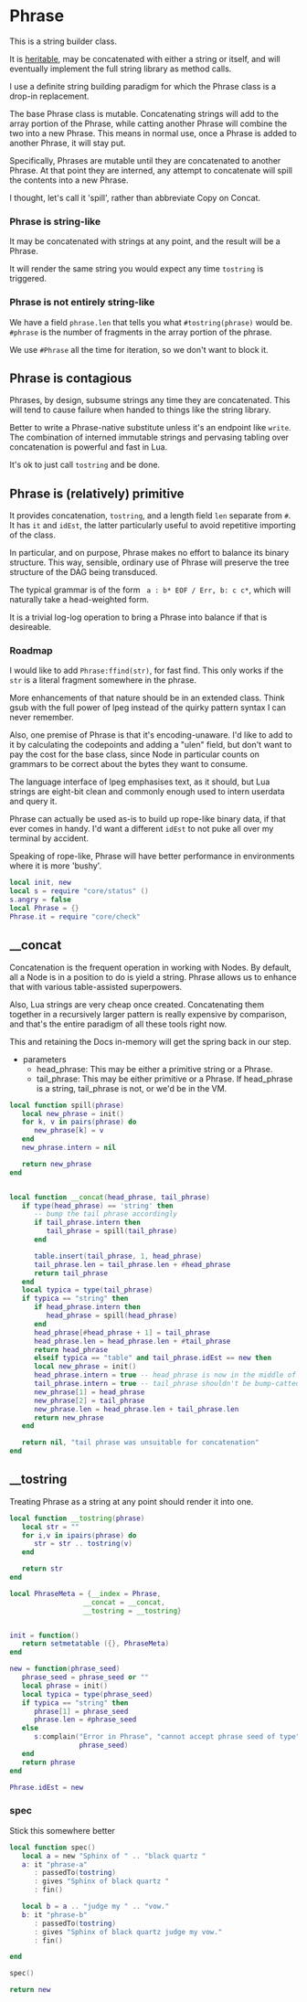 # Phrase


This is a string builder class\.

It is [heritable](httk://), may be concatenated with either a string or itself,
and will eventually implement the full string library as method calls\.

I use a definite string building paradigm for which the Phrase class is a drop\-in
replacement\.

The base Phrase class is mutable\.  Concatenating strings will add to the array
portion of the Phrase, while catting another Phrase will combine the two
into a new Phrase\.  This means in normal use, once a Phrase is added to another
Phrase, it will stay put\.

Specifically, Phrases are mutable until they are concatenated to another Phrase\.
At that point they are interned, any attempt to concatenate will spill the
contents into a new Phrase\.

I thought, let's call it 'spill', rather than abbreviate Copy on Concat\.


### Phrase is string\-like

It may be concatenated with strings at any point, and the result will be a Phrase\.

It will render the same string you would expect any time `tostring` is triggered\.


### Phrase is not entirely string\-like

We have a field `phrase.len` that tells you what `#tostring(phrase)` would be\.
`#phrase` is the number of fragments in the array portion of the phrase\.

We use `#Phrase` all the time for iteration, so we don't want to block it\.


## Phrase is contagious

Phrases, by design, subsume strings any time they are concatenated\. This
will tend to cause failure when handed to things like the string library\.

Better to write a Phrase\-native substitute unless it's an endpoint like
`write`\.  The combination of interned immutable strings and pervasing tabling
over concatenation is powerful and fast in Lua\.

It's ok to just call `tostring` and be done\.


## Phrase is \(relatively\) primitive

It provides concatenation, `tostring`, and a length field `len` separate
from `#`\.  It has `it` and `idEst`, the latter particularly useful to
avoid repetitive importing of the class\.

In particular, and on purpose, Phrase makes no effort to balance its binary
structure\.  This way, sensible, ordinary use of Phrase will preserve the
tree structure of the DAG being transduced\.

The typical grammar is of the form ` a : b* EOF / Err, b: c c*`, which will
naturally take a head\-weighted form\.

It is a trivial log\-log operation to bring a Phrase into balance if that
is desireable\.


### Roadmap

I would like to add `Phrase:ffind(str)`, for fast find\.  This only works if
the `str` is a literal fragment somewhere in the phrase\.

More enhancements of that nature should be in an extended class\. Think gsub
with the full power of lpeg instead of the quirky pattern syntax I can never
remember\.

Also, one premise of Phrase is that it's encoding\-unaware\. I'd like to add
to it by calculating the codepoints and adding a "ulen" field, but don't
want to pay the cost for the base class, since Node in particular counts on
grammars to be correct about the bytes they want to consume\.

The language interface of lpeg emphasises text, as it should, but Lua strings
are eight\-bit clean and commonly enough used to intern userdata and query it\.

Phrase can actually be used as\-is to build up rope\-like binary data, if that
ever comes in handy\.  I'd want a different `idEst` to not puke all over
my terminal by accident\.

Speaking of rope\-like, Phrase will have better performance in environments
where it is more 'bushy'\.

```lua
local init, new
local s = require "core/status" ()
s.angry = false
local Phrase = {}
Phrase.it = require "core/check"
```


## \_\_concat

  Concatenation is the frequent operation in working with Nodes\.  By default,
all a Node is in a position to do is yield a string\.  Phrase allows us to
enhance that with various table\-assisted superpowers\.

Also, Lua strings are very cheap once created\. Concatenating them together in
a recursively larger pattern is really expensive by comparison, and that's
the entire paradigm of all these tools right now\.

This and retaining the Docs in\-memory will get the spring back in our step\.


- parameters
  -  head\_phrase:  This may be either a primitive string or a Phrase\.
  -  tail\_phrase:  This may be either primitive or a Phrase\.  If head\_phrase
      is a string, tail\_phrase is not, or we'd be in the VM\.

```lua
local function spill(phrase)
   local new_phrase = init()
   for k, v in pairs(phrase) do
      new_phrase[k] = v
   end
   new_phrase.intern = nil

   return new_phrase
end


local function __concat(head_phrase, tail_phrase)
   if type(head_phrase) == 'string' then
      -- bump the tail phrase accordingly
      if tail_phrase.intern then
         tail_phrase = spill(tail_phrase)
      end

      table.insert(tail_phrase, 1, head_phrase)
      tail_phrase.len = tail_phrase.len + #head_phrase
      return tail_phrase
   end
   local typica = type(tail_phrase)
   if typica == "string" then
      if head_phrase.intern then
         head_phrase = spill(head_phrase)
      end
      head_phrase[#head_phrase + 1] = tail_phrase
      head_phrase.len = head_phrase.len + #tail_phrase
      return head_phrase
      elseif typica == "table" and tail_phrase.idEst == new then
      local new_phrase = init()
      head_phrase.intern = true -- head_phrase is now in the middle of a string
      tail_phrase.intern = true -- tail_phrase shouldn't be bump-catted
      new_phrase[1] = head_phrase
      new_phrase[2] = tail_phrase
      new_phrase.len = head_phrase.len + tail_phrase.len
      return new_phrase
   end

   return nil, "tail phrase was unsuitable for concatenation"
end
```


## \_\_tostring

Treating Phrase as a string at any point should render it into one\.

```lua
local function __tostring(phrase)
   local str = ""
   for i,v in ipairs(phrase) do
      str = str .. tostring(v)
   end

   return str
end
```

```lua
local PhraseMeta = {__index = Phrase,
                  __concat = __concat,
                  __tostring = __tostring}
```

```lua

init = function()
   return setmetatable ({}, PhraseMeta)
end

new = function(phrase_seed)
   phrase_seed = phrase_seed or ""
   local phrase = init()
   local typica = type(phrase_seed)
   if typica == "string" then
      phrase[1] = phrase_seed
      phrase.len = #phrase_seed
   else
      s:complain("Error in Phrase", "cannot accept phrase seed of type" .. typica,
                 phrase_seed)
   end
   return phrase
end

Phrase.idEst = new
```


### spec

Stick this somewhere better

```lua
local function spec()
   local a = new "Sphinx of " .. "black quartz "
   a: it "phrase-a"
      : passedTo(tostring)
      : gives "Sphinx of black quartz "
      : fin()

   local b = a .. "judge my " .. "vow."
   b: it "phrase-b"
      : passedTo(tostring)
      : gives "Sphinx of black quartz judge my vow."
      : fin()

end

spec()
```


```lua
return new
```





















